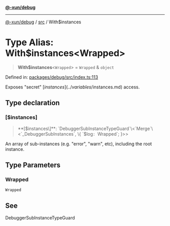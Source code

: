 [**@-xun/debug**](../../README.md)

***

[@-xun/debug](../../README.md) / [src](../README.md) / With$instances

# Type Alias: With$instances\<Wrapped\>

> **With$instances**\<`Wrapped`\> = `Wrapped` & `object`

Defined in: [packages/debug/src/index.ts:113](https://github.com/Xunnamius/rejoinder/blob/f64c1e0c19bc97c588be2ae8d7b20734d4ed6719/packages/debug/src/index.ts#L113)

Exposes "secret" [$instances](../variables/$instances.md) access.

## Type declaration

### \[$instances\]

> **\[$instances\]**: `DebuggerSubInstanceTypeGuard`\<`Merge`\<`_DebuggerSubInstances`, \{ `$log`: `Wrapped`; \}\>\>

An array of sub-instances (e.g. "error", "warn", etc), including the root
instance.

## Type Parameters

### Wrapped

`Wrapped`

## See

DebuggerSubInstanceTypeGuard
